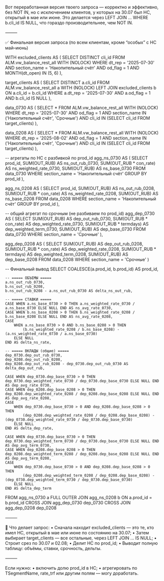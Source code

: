 Вот переработанная версия твоего запроса — корректно и эффективно, без NOT IN, но с исключением клиентов, у которых на 30.07 был НС, открытый в мае или июне.
Это делается через LEFT JOIN ... WHERE b.cli_id IS NULL, что гораздо производительнее, чем NOT IN.

⸻

✅ Финальная версия запроса (по всем клиентам, кроме “особых” с НС май–июнь)

WITH excluded_clients AS (
    SELECT DISTINCT cli_id
    FROM ALM.vw_balance_rest_all WITH (NOLOCK)
    WHERE 
        dt_rep = '2025-07-30'
        AND section_name = 'Накопительный счёт'
        AND od_flag = 1
        AND MONTH(dt_open) IN (5, 6)
),

target_clients AS (
    SELECT DISTINCT a.cli_id
    FROM ALM.vw_balance_rest_all a WITH (NOLOCK)
    LEFT JOIN excluded_clients b ON a.cli_id = b.cli_id
    WHERE 
        a.dt_rep = '2025-07-30'
        AND a.od_flag = 1
        AND b.cli_id IS NULL
),

data_0730 AS (
    SELECT *
    FROM ALM.vw_balance_rest_all WITH (NOLOCK)
    WHERE 
        dt_rep = '2025-07-30'
        AND od_flag = 1
        AND section_name IN ('Накопительный счёт', 'Срочные')
        AND cli_id IN (SELECT cli_id FROM target_clients)
),

data_0208 AS (
    SELECT *
    FROM ALM.vw_balance_rest_all WITH (NOLOCK)
    WHERE 
        dt_rep = '2025-08-02'
        AND od_flag = 1
        AND section_name IN ('Накопительный счёт', 'Срочные')
        AND cli_id IN (SELECT cli_id FROM target_clients)
),

-- агрегаты по НС с разбивкой по prod_id
agg_ns_0730 AS (
    SELECT
        prod_id,
        SUM(OUT_RUB) AS ns_out_rub_0730,
        SUM(OUT_RUB * con_rate) AS ns_weighted_rate_0730,
        SUM(OUT_RUB) AS ns_base_0730
    FROM data_0730
    WHERE section_name = 'Накопительный счёт'
    GROUP BY prod_id
),

agg_ns_0208 AS (
    SELECT
        prod_id,
        SUM(OUT_RUB) AS ns_out_rub_0208,
        SUM(OUT_RUB * con_rate) AS ns_weighted_rate_0208,
        SUM(OUT_RUB) AS ns_base_0208
    FROM data_0208
    WHERE section_name = 'Накопительный счёт'
    GROUP BY prod_id
),

-- общий агрегат по срочным (не разбиваем по prod_id)
agg_dep_0730 AS (
    SELECT
        SUM(OUT_RUB) AS dep_out_rub_0730,
        SUM(OUT_RUB * con_rate) AS dep_weighted_rate_0730,
        SUM(OUT_RUB * termdays) AS dep_weighted_term_0730,
        SUM(OUT_RUB) AS dep_base_0730
    FROM data_0730
    WHERE section_name = 'Срочные'
),

agg_dep_0208 AS (
    SELECT
        SUM(OUT_RUB) AS dep_out_rub_0208,
        SUM(OUT_RUB * con_rate) AS dep_weighted_rate_0208,
        SUM(OUT_RUB * termdays) AS dep_weighted_term_0208,
        SUM(OUT_RUB) AS dep_base_0208
    FROM data_0208
    WHERE section_name = 'Срочные'
)

-- Финальный вывод
SELECT
    COALESCE(a.prod_id, b.prod_id) AS prod_id,

    -- ===== ОБЪЕМЫ =====
    a.ns_out_rub_0730,
    b.ns_out_rub_0208,
    b.ns_out_rub_0208 - a.ns_out_rub_0730 AS delta_ns_out_rub,

    -- ===== СТАВКИ =====
    CASE WHEN a.ns_base_0730 > 0 THEN a.ns_weighted_rate_0730 / a.ns_base_0730 ELSE NULL END AS ns_avg_rate_0730,
    CASE WHEN b.ns_base_0208 > 0 THEN b.ns_weighted_rate_0208 / b.ns_base_0208 ELSE NULL END AS ns_avg_rate_0208,
    CASE 
        WHEN a.ns_base_0730 > 0 AND b.ns_base_0208 > 0 THEN 
            (b.ns_weighted_rate_0208 / b.ns_base_0208) - (a.ns_weighted_rate_0730 / a.ns_base_0730)
        ELSE NULL
    END AS delta_ns_rate,

    -- ===== ВКЛАДЫ (общие) =====
    dep_0730.dep_out_rub_0730,
    dep_0208.dep_out_rub_0208,
    dep_0208.dep_out_rub_0208 - dep_0730.dep_out_rub_0730 AS delta_dep_out_rub,

    CASE WHEN dep_0730.dep_base_0730 > 0 THEN dep_0730.dep_weighted_rate_0730 / dep_0730.dep_base_0730 ELSE NULL END AS dep_avg_rate_0730,
    CASE WHEN dep_0208.dep_base_0208 > 0 THEN dep_0208.dep_weighted_rate_0208 / dep_0208.dep_base_0208 ELSE NULL END AS dep_avg_rate_0208,
    CASE 
        WHEN dep_0730.dep_base_0730 > 0 AND dep_0208.dep_base_0208 > 0 THEN
            (dep_0208.dep_weighted_rate_0208 / dep_0208.dep_base_0208) - (dep_0730.dep_weighted_rate_0730 / dep_0730.dep_base_0730)
        ELSE NULL
    END AS delta_dep_rate,

    CASE WHEN dep_0730.dep_base_0730 > 0 THEN dep_0730.dep_weighted_term_0730 / dep_0730.dep_base_0730 ELSE NULL END AS dep_avg_term_0730,
    CASE WHEN dep_0208.dep_base_0208 > 0 THEN dep_0208.dep_weighted_term_0208 / dep_0208.dep_base_0208 ELSE NULL END AS dep_avg_term_0208,
    CASE 
        WHEN dep_0730.dep_base_0730 > 0 AND dep_0208.dep_base_0208 > 0 THEN
            (dep_0208.dep_weighted_term_0208 / dep_0208.dep_base_0208) - (dep_0730.dep_weighted_term_0730 / dep_0730.dep_base_0730)
        ELSE NULL
    END AS delta_dep_term

FROM agg_ns_0730 a
FULL OUTER JOIN agg_ns_0208 b ON a.prod_id = b.prod_id
CROSS JOIN agg_dep_0730 dep_0730
CROSS JOIN agg_dep_0208 dep_0208


⸻

📌 Что делает запрос:
	•	Сначала находит excluded_clients — это те, кто имел НС, открытый в мае или июне по состоянию на 30.07;
	•	Затем выбирает target_clients — все остальные, через LEFT JOIN ... IS NULL;
	•	Строит срез по 30.07 и 02.08;
	•	Делит НС по prod_id;
	•	Выводит полную таблицу: объёмы, ставки, срочность, дельты.

⸻

Если нужно:
	•	включить долю prod_id в НС;
	•	агрегировать по TSegmentName, rate_trf или другим полям — могу доработать.
